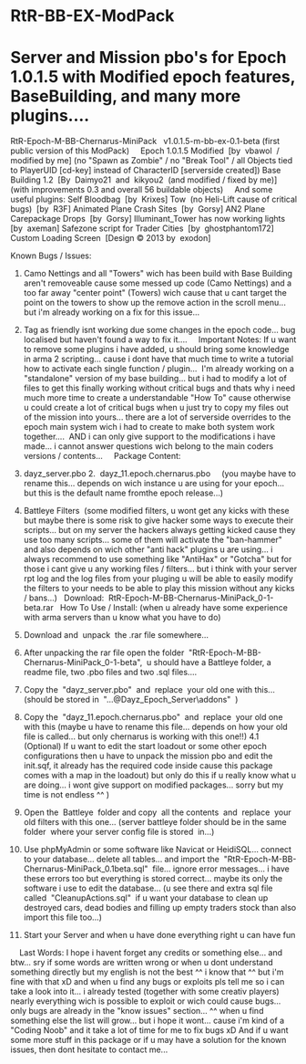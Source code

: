 
RtR-BB-EX-ModPack
=================
Server and Mission pbo's for Epoch 1.0.1.5 with Modified epoch features, BaseBuilding, and many more plugins....
=================
RtR-Epoch-M-BB-Chernarus-MiniPack
  v1.0.1.5-m-bb-ex-0.1-beta (first public version of this ModPack)
  
  
Epoch 1.0.1.5 Modified  [by  vbawol  / modified by me]
(no "Spawn as Zombie" / no "Break Tool" / all Objects tied to PlayerUID [cd-key] instead of CharacterID [serverside created])
Base Building 1.2  [By  Daimyo21  and  kikyou2  (and modified / fixed by me)]
(with improvements 0.3 and overall 56 buildable objects)
  
  
And some useful plugins:
Self Bloodbag  [by  Krixes]
Tow  (no Heli-Lift cause of critical bugs)  [by  R3F]
Animated Plane Crash Sites  [by  Gorsy]
AN2 Plane Carepackage Drops  [by  Gorsy]
Illuminant_Tower has now working lights  [by  axeman]
Safezone script for Trader Cities  [by  ghostphantom172]
Custom Loading Screen  [Design © 2013 by  exodon]


Known Bugs / Issues:  

1. Camo Nettings and all "Towers" wich has been build with Base Building aren't removeable cause some messed up code (Camo Nettings) and a too far away "center point" (Towers) wich cause that u cant target the point on the towers to show up the remove action in the scroll menu... but i'm already working on a fix for this issue...

2. Tag as friendly isnt working due some changes in the epoch code... bug localised but haven't found a way to fix it....
  
  
Important Notes:
If u want to remove some plugins i have added, u should bring some knowledge in arma 2 scripting... cause i dont have that much time to write a tutorial how to activate each single function / plugin...  I'm already working on a "standalone" version of my base building... but i had to modify a lot of files to get this finally working without critical bugs and thats why i need much more time to create a understandable "How To" cause otherwise u could create a lot of critical bugs when u just try to copy my files out of the mission into yours... there are a lot of serverside overrides to the epoch main system wich i had to create to make both system work together....  AND i can only give support to the modifications i have made... i cannot answer questions wich belong to the main coders versions / contents...
  
  
Package Content:
1. dayz_server.pbo
2.  dayz_11.epoch.chernarus.pbo     (you maybe have to rename this... depends on wich instance u are using for your epoch... but this is the default name fromthe epoch release...)
3. Battleye Filters  (some modified filters, u wont get any kicks with these but maybe there is some risk to give hacker some ways to execute their scripts... but on my server the hackers always getting kicked cause they use too many scripts... some of them will activate the "ban-hammer" and also depends on wich other "anti hack" plugins u are using... i always recommend to use something like "AntiHax" or "Gotcha" but for those i cant give u any working files / filters... but i think with your server rpt log and the log files from your pluging u will be able to easily modify the filters to your needs to be able to play this mission without any kicks / bans...)
  
Download:  RtR-Epoch-M-BB-Chernarus-MiniPack_0-1-beta.rar
  
How To Use / Install:
(when u already have some experience with arma servers than u know what you have to do)
  
1. Download and  unpack  the .rar file somewhere...
2. After unpacking the rar file open the folder  "RtR-Epoch-M-BB-Chernarus-MiniPack_0-1-beta",  u should have a Battleye folder, a readme file, two .pbo files and two .sql files....
3. Copy the  "dayz_server.pbo"  and  replace  your old one with this... (should be stored in  "...\@Dayz_Epoch_Server\addons\"  )
4. Copy the  "dayz_11.epoch.chernarus.pbo"  and  replace  your old one with this (maybe u have to rename this file... depends on how your old file is called... but only chernarus is working with this one!!)
4.1 (Optional) If u want to edit the start loadout or some other epoch configurations then u have to unpack the mission pbo and edit the init.sqf, it already has the required code inside cause this package comes with a map in the loadout) but only do this if u really know what u are doing... i wont give support on modified packages... sorry but my time is not endless ^^ )
5. Open the  Battleye  folder and copy  all the contents  and  replace  your old filters with this one... (server battleye folder should be in the same folder  where your server config file is stored  in...)
6. Use phpMyAdmin or some software like Navicat or HeidiSQL... connect to your database... delete all tables... and import the  "RtR-Epoch-M-BB-Chernarus-MiniPack_0.1beta.sql"  file... ignore error messages... i have these errors too but everything is stored correct... maybe its only the software i use to edit the database... (u see there and extra sql file called  "CleanupActions.sql"  if u want your database to clean up destroyed cars, dead bodies and filling up empty traders stock than also import this file too...)
7. Start your Server and when u have done everything right u can have fun

  
  
Last Words:
I hope i havent forget any credits or something else... and btw... sry if some words are written wrong or when u dont understand something directly but my english is not the best ^^ i know that ^^ but i'm fine with that xD and when u find any bugs or exploits pls tell me so i can take a look into it... i already tested (together with some creativ players) nearly everything wich is possible to exploit or wich could cause bugs... only bugs are already in the "know issues" section... ^^ when u find something else the list will grow... but i hope it wont... cause i'm kind of a "Coding Noob" and it take a lot of time for me to fix bugs xD
And if u want some more stuff in this package or if u may have a solution for the known issues, then dont hesitate to contact me...
